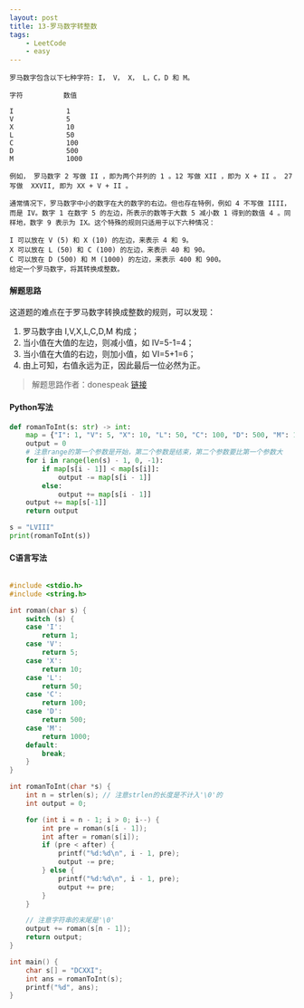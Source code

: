 ```yaml
---
layout: post
title: 13-罗马数字转整数
tags:
	- LeetCode
	- easy
---
```


```plaintext
罗马数字包含以下七种字符: I， V， X， L，C，D 和 M。

字符          数值

I             1
V             5
X             10
L             50
C             100
D             500
M             1000

例如， 罗马数字 2 写做 II ，即为两个并列的 1 。12 写做 XII ，即为 X + II 。 27 写做  XXVII, 即为 XX + V + II 。

通常情况下，罗马数字中小的数字在大的数字的右边。但也存在特例，例如 4 不写做 IIII，而是 IV。数字 1 在数字 5 的左边，所表示的数等于大数 5 减小数 1 得到的数值 4 。同样地，数字 9 表示为 IX。这个特殊的规则只适用于以下六种情况：

I 可以放在 V (5) 和 X (10) 的左边，来表示 4 和 9。
X 可以放在 L (50) 和 C (100) 的左边，来表示 40 和 90。
C 可以放在 D (500) 和 M (1000) 的左边，来表示 400 和 900。
给定一个罗马数字，将其转换成整数。
```
#### 解题思路

这道题的难点在于罗马数字转换成整数的规则，可以发现：
1. 罗马数字由 I,V,X,L,C,D,M 构成；
2. 当小值在大值的左边，则减小值，如 IV=5-1=4；
3. 当小值在大值的右边，则加小值，如 VI=5+1=6；
4. 由上可知，右值永远为正，因此最后一位必然为正。

> 解题思路作者：donespeak [链接](https://leetcode.cn/problems/roman-to-integer/solution/yong-shi-9993nei-cun-9873jian-dan-jie-fa-by-donesp/)
#### Python写法

```python
def romanToInt(s: str) -> int:
    map = {"I": 1, "V": 5, "X": 10, "L": 50, "C": 100, "D": 500, "M": 1000}
    output = 0
    # 注意range的第一个参数是开始，第二个参数是结束，第二个参数要比第一个参数大
    for i in range(len(s) - 1, 0, -1):
        if map[s[i - 1]] < map[s[i]]:
            output -= map[s[i - 1]]
        else:
            output += map[s[i - 1]]
    output += map[s[-1]]
    return output

s = "LVIII"
print(romanToInt(s))
```
#### C语言写法

```C
  
#include <stdio.h>
#include <string.h>

int roman(char s) {
    switch (s) {
    case 'I':
        return 1;
    case 'V':
        return 5;
    case 'X':
        return 10;
    case 'L':
        return 50;
    case 'C':
        return 100;
    case 'D':
        return 500;
    case 'M':
        return 1000;
    default:
        break;
    }
}

int romanToInt(char *s) {
    int n = strlen(s); // 注意strlen的长度是不计入'\0'的
    int output = 0;

    for (int i = n - 1; i > 0; i--) {
        int pre = roman(s[i - 1]);
        int after = roman(s[i]);
        if (pre < after) {
            printf("%d:%d\n", i - 1, pre);
            output -= pre;
        } else {
            printf("%d:%d\n", i - 1, pre);
            output += pre;
        }
    }

    // 注意字符串的末尾是'\0'
    output += roman(s[n - 1]);
    return output;
}

int main() {
    char s[] = "DCXXI";
    int ans = romanToInt(s);
    printf("%d", ans);
}
```
